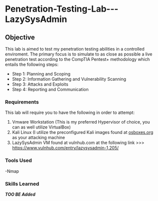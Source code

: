 # Penetration-Testing-Lab---LazySysAdmin

## Objective
This lab is aimed to test my penetration testing abilities in a controlled enviroment. The primary focus is to simulate to as close as possible a live penetration test according to the CompTIA Pentest+ methodology
which entails the following steps:
- Step 1: Planning and Scoping
- Step 2: Information Gathering and Vulnerability Scanning
- Step 3: Attacks and Exploits
- Step 4: Reporting and Communication


### Requirements
This lab will require you to have the following in order to attempt:
  1) Vmware Workstation (This is my preferred Hypervisor of choice, you can as well utilize VirtualBox)
  2) Kali Linux (I utilize the preconfigured Kali images found at [osboxes.org](https://www.osboxes.org/vmware-images/) as your attacking machine
  3) LazySysAdmin VM found at vulnhub.com at the following link >>> https://www.vulnhub.com/entry/lazysysadmin-1,205/


### Tools Used
-Nmap

### Skills Learned

***TOO BE Added***
